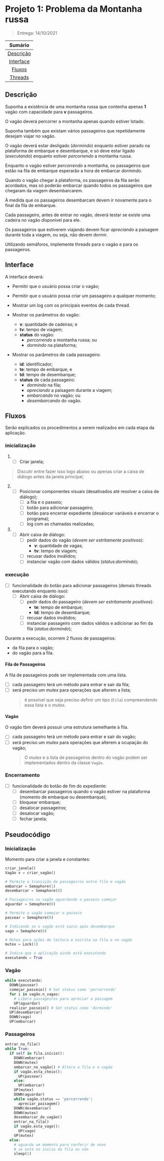 # Projeto 1: Problema da Montanha russa

> Entrega: 14/10/2021 

<!-- ![gif](./assets/gif_de_funcionamento) -->

|          Sumário          |
| :-----------------------: |
| [Descrição](##Descrição)  |
| [Interface](##Interface)  |
|    [Fluxos](##Fluxos)     |
| [Threads](##Pseudocodigo) |

## Descrição

Suponha a existência de uma montanha russa que contenha apenas **1** vagão com capacidade para **v** passageiros.

O vagão deverá percorrer a montanha apenas quando estiver lotado.

Suponha também que existam vários passageiros que repetidamente desejam viajar no vagão.

O vagão deverá estar desligado (_dormindo_) enquanto estiver parado na plataforma de embarque e desembarque, e só deve estar ligado (_executando_) enquanto estiver _percorrendo_ a montanha russa.

Enquanto o vagão estiver _percorrendo_ a montanha, os passageiros que estão na fila de embarque esperarão a hora de embarcar _dormindo_.

Quando o vagão chegar à plataforma, os passageiros da fila serão acordados, mas só poderão embarcar quando todos os passageiros que chegaram da viagem desembarcarem.

À medida que os passageiros desembarcam devem ir novamente para o final da fila de embarque.

Cada passageiro, antes de entrar no vagão, deverá testar se existe uma cadeira no vagão disponível para ele.

Os passageiros que estiverem viajando devem ficar _apreciando_ a paisagem durante toda a viagem, ou seja, não devem dormir.

Utilizando semáforos, implemente threads para o vagão e para os passageiros.

## Interface

A interface deverá: 
- Permitir que o usuário possa criar o vagão;

- Permitir que o usuário possa criar um passageiro a qualquer momento;

- Mostrar um log com os principais eventos de cada thread.

- Mostrar os parâmetros do vagão:
  * **v**: quantidade de cadeiras; e
  * **tv**: tempo de viagem;
  * **status** do vagão:
    - _percorrendo_ a montanha russa; ou
    - _dormindo_ na plataforma;

- Mostrar os parâmetros de cada passageiro:
  * **id**: identificador;
  * **te**: tempo de embarque; e
  * **td**: tempo de desembarque;
  * **status** de cada passageiro:
    - _dormindo_ na fila;
    - _apreciando_ a paisagem durante a viagem;
    - _embarcando_ no vagão; ou
    - _desembarcando_ do vagão.

## Fluxos

Serão explicados os procedimentos a serem realizados em cada etapa da aplicação.

### inicialização

1. - [ ] Criar janela;
  
> Discutir entre fazer isso logo abaixo ou apenas criar a caixa de diálogo antes da janela principal;
2. - [ ] Posicionar componentes visuais (desativados até resolver a caixa de diálogo);
     - [ ] a fila e o passeio;
     - [ ] botão para adicionar passageiro;
     - [ ] botão para encerrar expediente (desalocar variáveis e encerrar o programa);
     - [ ] log com as chamadas realizadas;
  
3. - [ ] Abrir caixa de diálogo:
     - [ ] pedir dados do vagão (_devem ser estritamente positivos_):
       - **v**: quantidade de vagas;
       - **tv**: tempo de viagem;
     - [ ] recusar dados inválidos;
     - [ ] instanciar vagão com dados válidos (_status:dormindo_); 

### execução

- [ ] funcionalidade do botão para adicionar passageiros (demais threads executando enquanto isso):
  - [ ] Abrir caixa de diálogo:
     - [ ] pedir dados do passageiro (_devem ser estritamente positivos_):
       - **te**: tempo de embarque;
       - **td**: tempo de desembarque;
     - [ ] recusar dados inválidos;
     - [ ] instanciar passageiro com dados válidos e adicionar ao fim da fila (_status:dormindo_);

Durante a execução, ocorrem 2 fluxos de passageiros:
- da fila para o vagão;
- do vagão para a fila.

#### Fila de Passageiros

A fila de passageiros pode ser implementada com uma lista.
- [ ] cada passageiro terá um método para entrar e sair da fila;
- [ ] será preciso um _mutex_ para operações que alterem a lista;
  > é possível que seja preciso definir um tipo (`Fila`) compreendendo essa lista e o _mutex_.

#### Vagão

O vagão tbm deverá possuir uma estrutura semelhante à fila.
- [ ] cada passageiro terá um método para entrar e sair do vagão;
- [ ] será preciso um _mutex_ para operações que alterem a ocupação do vagão;
  > O _mutex_ e a lista de passageiros dentro do vagão podem ser implementados dentro da classe `Vagão`.

### Encerramento

- [ ] funcionalidade do botão de fim do expediente:
  - [ ] desembarcar passageiros quando o vagão estiver na plataforma (momento de embarque ou desembarque);
  - [ ] bloquear embarque;
  - [ ] desalocar passageiros;
  - [ ] desalocar vagão;
  - [ ] fechar janela;

## Pseudocódigo

### Inicialização

Momento para criar a janela e constantes:
```Python
criar_janela()
Vagão v = criar_vagão()

# Permite a transição de passageiros entre fila e vagão
embarcar = Semaphore(1)
desembarcar = Semaphore(0)

# Passageiros no vagão aguardando o passeio começar
aguardar = Semaphore(0)

# Permite o vagão começar o passeio
passear = Semaphore(0)

# Indicando se o vagão está vazio após desembarque
vago = Semaphore(0)

# Mutex para ações de leitura e escrita na fila e no vagão
mutex = Lock(1)

# Indica que a aplicação ainda está executando
executando = True
```

### Vagão

```Python
while executando:
  DOWN(passear)
  começar_passeio() # Set status como 'percorrendo'
  for i in vagão.n_vagas:
    # Libera passageiros para apreciar a paisagem
    UP(aguardar)
  realizar_passeio() # Set status como 'dormindo'
  UP(desembarcar)
  DOWN(vago) 
  UP(embarcar)
```

### Passageiros

```Python
entrar_na_fila()
while True:
  if self in fila.início():
    DOWN(embarcar)
    DOWN(mutex)
    embarcar_no_vagão() # Altera a fila e o vagão
    if vagão.esta_cheio():
      UP(passear)
    else:
      UP(embarcar)
    UP(mutex)
    DOWN(aguardar)
    while vagão.status == 'percorrendo':
      apreciar_paisagem()
    DOWN(desembarcar)
    DOWN(mutex)
    desembarcar_do_vagão()
    entrar_na_fila()
    if vagão.esta_vago():
      UP(vago)
    UP(mutex)
  else:
    # aguarda um momento para conferir de novo
    # se está no início da fila ou não
    sleep(1)
```
